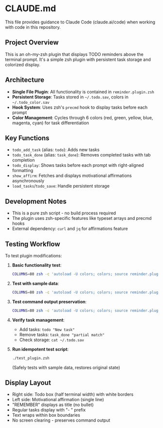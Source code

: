 # CLAUDE.md

This file provides guidance to Claude Code (claude.ai/code) when working with code in this repository.

## Project Overview

This is an oh-my-zsh plugin that displays TODO reminders above the terminal prompt. It's a simple zsh plugin with persistent task storage and colorized display.

## Architecture

- **Single File Plugin**: All functionality is contained in `reminder.plugin.zsh`
- **Persistent Storage**: Tasks stored in `~/.todo.sav`, colors in `~/.todo_color.sav`
- **Hook System**: Uses zsh's `precmd` hook to display tasks before each prompt
- **Color Management**: Cycles through 6 colors (red, green, yellow, blue, magenta, cyan) for task differentiation

## Key Functions

- `todo_add_task` (alias: `todo`): Adds new tasks
- `todo_task_done` (alias: `task_done`): Removes completed tasks with tab completion
- `todo_display`: Shows tasks before each prompt with right-aligned formatting
- `show_affirm`: Fetches and displays motivational affirmations asynchronously
- `load_tasks`/`todo_save`: Handle persistent storage

## Development Notes

- This is a pure zsh script - no build process required
- The plugin uses zsh-specific features like typeset arrays and precmd hooks
- External dependency: `curl` and `jq` for affirmations feature

## Testing Workflow

To test plugin modifications:

1. **Basic functionality test**:
   ```bash
   COLUMNS=80 zsh -c 'autoload -U colors; colors; source reminder.plugin.zsh; todo_display'
   ```

2. **Test with sample data**:
   ```bash
   COLUMNS=80 zsh -c 'autoload -U colors; colors; source reminder.plugin.zsh; todo "Test task"; todo_display'
   ```

3. **Test command output preservation**:
   ```bash
   COLUMNS=80 zsh -c 'autoload -U colors; colors; source reminder.plugin.zsh; todo_display; echo "test output"'
   ```

4. **Verify task management**:
   - Add tasks: `todo "New task"`
   - Remove tasks: `task_done "partial match"`
   - Check storage: `cat ~/.todo.sav`

5. **Run idempotent test script**:
   ```bash
   ./test_plugin.zsh
   ```
   (Safely tests with sample data, restores original state)

## Display Layout

- Right side: Todo box (half terminal width) with white borders
- Left side: Motivational affirmation (single line)
- "REMEMBER" displays as title (no bullet)
- Regular tasks display with "- " prefix
- Text wraps within box boundaries
- No screen clearing - preserves command output